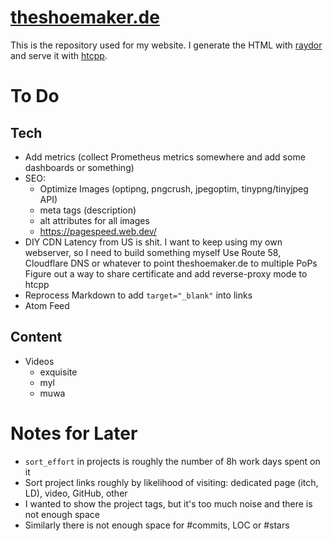 # [theshoemaker.de](https://theshoemaker.de)

This is the repository used for my website.
I generate the HTML with [raydor](https://github.com/pfirsich/raydor) and serve it with [htcpp](https://github.com/pfirsich/htcpp).

# To Do
## Tech
* Add metrics (collect Prometheus metrics somewhere and add some dashboards or something)
* SEO:
  - Optimize Images (optipng, pngcrush, jpegoptim, tinypng/tinyjpeg API)
  - meta tags (description)
  - alt attributes for all images
  - https://pagespeed.web.dev/
* DIY CDN
  Latency from US is shit. I want to keep using my own webserver, so I need to build something myself
  Use Route 58, Cloudflare DNS or whatever to point theshoemaker.de to multiple PoPs
  Figure out a way to share certificate and add reverse-proxy mode to htcpp
* Reprocess Markdown to add `target="_blank"` into links
* Atom Feed

## Content
* Videos
  - exquisite
  - myl
  - muwa

# Notes for Later
* `sort_effort` in projects is roughly the number of 8h work days spent on it
* Sort project links roughly by likelihood of visiting: dedicated page (itch, LD), video, GitHub, other
* I wanted to show the project tags, but it's too much noise and there is not enough space
* Similarly there is not enough space for #commits, LOC or #stars
